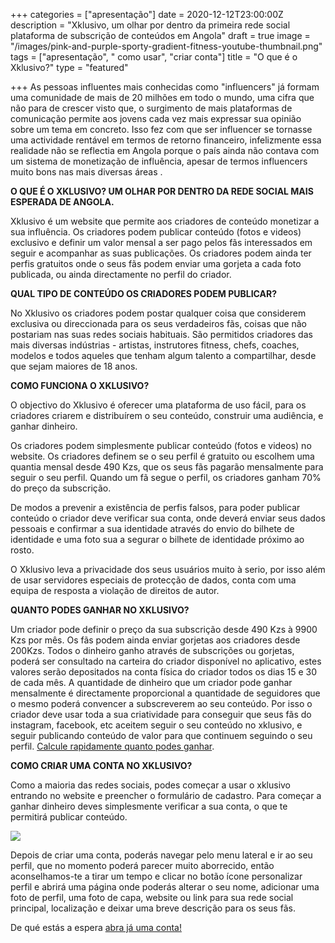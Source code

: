 +++
categories = ["apresentação"]
date = 2020-12-12T23:00:00Z
description = "Xklusivo, um olhar por dentro da primeira rede social plataforma de subscrição de conteúdos em Angola"
draft = true
image = "/images/pink-and-purple-sporty-gradient-fitness-youtube-thumbnail.png"
tags = ["apresentação", " como usar", "criar conta"]
title = "O que é o Xklusivo?"
type = "featured"

+++
As pessoas influentes mais conhecidas como "influencers" já formam uma comunidade de mais de 20 milhões em todo o mundo, uma cifra que não para de crescer visto que, o surgimento de mais plataformas de comunicação permite aos jovens cada vez mais expressar sua opinião sobre um tema em concreto. Isso fez com que ser influencer se tornasse uma actividade rentável em termos de retorno financeiro, infelizmente essa realidade não se reflectia em Angola porque o país ainda não contava com um sistema de monetização de influência, apesar de termos influencers muito bons nas mais diversas áreas .

**O QUE É O XKLUSIVO? UM OLHAR POR DENTRO DA REDE SOCIAL MAIS ESPERADA DE ANGOLA.**

Xklusivo é um website que permite aos criadores de conteúdo monetizar a sua influência. Os criadores podem publicar conteúdo (fotos e videos) exclusivo e definir um valor mensal a ser pago pelos fãs interessados em seguir e acompanhar as suas publicações. Os criadores podem ainda ter perfis gratuitos onde o seus fãs podem enviar uma gorjeta a cada foto publicada, ou ainda directamente no perfil do criador.

**QUAL TIPO DE CONTEÚDO OS CRIADORES PODEM PUBLICAR?**

No Xklusivo os criadores podem postar qualquer coisa que considerem exclusiva ou direccionada para os seus verdadeiros fãs, coisas que não postariam nas suas redes sociais habituais. São permitidos criadores das mais diversas indústrias - artistas, instrutores fitness, chefs, coaches, modelos e todos aqueles que tenham algum talento a compartilhar, desde que sejam maiores de 18 anos.

**COMO FUNCIONA O XKLUSIVO?**

O objectivo do Xklusivo é oferecer uma plataforma de uso fácil, para os criadores criarem e distribuírem o seu conteúdo, construir uma audiência, e ganhar dinheiro.

Os criadores podem simplesmente publicar conteúdo (fotos e videos) no website. Os criadores definem se o seu perfil é gratuito ou escolhem uma quantia mensal desde 490 Kzs, que os seus fãs pagarão mensalmente para seguir o seu perfil. Quando um fã segue o perfil, os criadores ganham 70% do preço da subscrição.

De modos a prevenir a existência de perfis falsos, para poder publicar conteúdo o criador deve verificar sua conta, onde deverá enviar seus dados pessoais e confirmar a sua identidade através do envio do bilhete de identidade e uma foto sua a segurar o bilhete de identidade próximo ao rosto.

O Xklusivo leva a privacidade dos seus usuários muito à serio, por isso além de usar servidores especiais de protecção de dados, conta com uma equipa de resposta a violação de direitos de autor.

**QUANTO PODES GANHAR NO XKLUSIVO?**

Um criador pode definir o preço da sua subscrição desde 490 Kzs à 9900 Kzs por mês. Os fãs podem ainda enviar gorjetas aos criadores desde 200Kzs. Todos o dinheiro ganho através de subscrições ou gorjetas, poderá ser consultado na carteira do criador disponível no aplicativo, estes valores serão depositados na conta física do criador todos os dias 15 e 30 de cada mês. A quantidade de dinheiro que um criador pode ganhar mensalmente é directamente proporcional a quantidade de seguidores que o mesmo poderá convencer a subscreverem ao seu conteúdo. Por isso o criador deve usar toda a sua criatividade para conseguir que seus fãs do instagram, facebook, etc aceitem seguir o seu conteúdo no xklusivo, e seguir publicando conteúdo de valor para que continuem seguindo o seu perfil. [Calcule rapidamente quanto podes ganhar](https://www.xklusivo.com/how "Quanto podes ganhar?").

**COMO CRIAR UMA CONTA NO XKLUSIVO?**

Como a maioria das redes sociais, podes começar a usar o xklusivo entrando no website e preencher o formulário de cadastro. Para começar a ganhar dinheiro deves simplesmente verificar a sua conta, o que te permitirá publicar conteúdo.

![](/images/www-xklusivo-com_-iphone-6_7_8.png)

Depois de criar uma conta, poderás navegar pelo menu lateral e ir ao seu perfil, que no momento poderá parecer muito aborrecido, então aconselhamos-te a tirar um tempo e clicar no botão ícone personalizar perfil e abrirá uma página onde poderás alterar o seu nome, adicionar uma foto de perfil, uma foto de capa, website ou link para sua rede social principal, localização e deixar uma breve descrição para os seus fãs.

De qué estás a espera [abra já uma conta!](https://www.xklusivo.com "abrir conta")